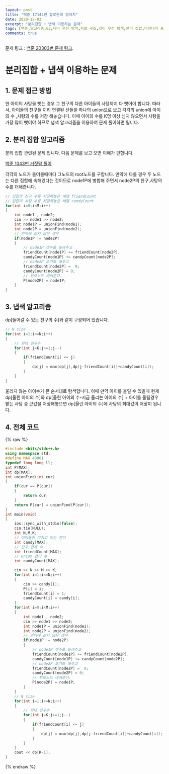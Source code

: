 ```yaml
---
layout: post
title: "백준 17144번 할로윈의 양아치"
date: 2020-12-03
excerpt: "분리집합 + 냅색 이용하는 문제"
tags: [백준,알고리즘,G3,너비 우선 탐색,자료 구조,깊이 우선 탐색,분리 집합,다이나믹 프로그래밍,그래프 이론,그래프 탐색,배낭 문제]
comments: true
---
```


문제 링크 : [백준 20303번 문제 링크](https://www.acmicpc.net/problem/20303).

# 분리집합 + 냅색 이용하는 문제

## 1. 문제 접근 방법

한 아이의 사탕을 뺏는 경우 그 친구의 다른 아이들의 사탕까지 다 뺏어야 합니다. 
따라서, 아이들의 친구들 끼리 연결된 선들을 하나의 union으로 보고 각각의 union에 아이의 수 ,사탕의 수를 저장 해놓습니다.
이때 아이의 수를 K명 이상 넘지 않으면서 사탕을 가장 많이 뺏어야 하므로
냅색 알고리즘을 이용하여 문제 풀이하면 됩니다.

## 2. 분리 집합 알고리즘

분리 집합 관련된 문제 입니다. 다음 문제를 보고 오면 이해가 편합니다. 

[백준 1043번 거짓말 풀이](https://seogi98.github.io//1043-%EA%B1%B0%EC%A7%93%EB%A7%90/)

각각의 노드가 들어올때마다 그노드의 root노드를 구합니다. 만약에
다를 경우 두 노드는 다른 집합에 속해있다는 것이므로
node1P에 병합해 주면서 node2P의 친구,사탕의 수를 더해줍니다.

```c++
// 집합의 친구 수를 저장해놓은 배열 friendCount
// 집합의 사탕 수를 저장해놓은 배열 candyCount
for(int i=0;i<M;i++)
{
	int node1 , node2;
	cin >> node1 >> node2;
	int node1P = unionFind(node1);
	int node2P = unionFind(node2);
	// 만약에 같지 않은 경우
	if(node1P != node2P)
	{
		// node1P 갯수를 늘려주고
		friendCount[node1P] += friendCount[node2P];
		candyCount[node1P] += candyCount[node2P];
		// node2P 초기화 해주고
		friendCount[node2P] =  0;
		candyCount[node2P] = 0;
		// 부모노드 바꿔준다.
		P[node2P] = node1P;
	}
}
```

## 3. 냅색 알고리즘

dp[들어갈 수 있는 친구의 수]와 같이 구성되어 있습니다.
```c++
// N size
for(int i=1;i<=N;i++)
{
	// 최대 친구수 
	for(int j=K;j>=1;j--)
	{
		if(friendCount[i] <= j)
		{
			dp[j] = max(dp[j],dp[j-friendCount[i]]+candyCount[i]);
		} 
	}
}

```
울리지 않는 아이수가 큰 순서대로 탐색합니다. 이때 만약 아이를 울릴 수  있을때 현제 dp[울린 아이의 수]와 dp[울린 아이의 수-지금 울리는 아이의 수] + 아이를 울릴경우 받는 사탕 중 큰값을 저장해놓으면 dp[울린 아이의 수]에 사탕의 최대값이 저장이 됩니다.



## 4. 전체 코드
{% raw %}
```c++
#include <bits/stdc++.h>
using namespace std;
#define MAX 40001
typedef long long ll;
int P[MAX];
int dp[MAX];
int unionFind(int cur)
{
    if(cur == P[cur])
    {
        return cur;
    }
    return P[cur] = unionFind(P[cur]);
}
int main(void)
{
    ios::sync_with_stdio(false);
    cin.tie(NULL);
    int N,M,K;
    // 아이들이 가지고 있는 캔디
    int candy[MAX];
    // 친구 관계 수
    int friendCount[MAX];
    // union 캔디 수
    int candyCount[MAX];

    cin >> N >> M >> K;
    for(int i=1;i<=N;i++)
    {
        cin >> candy[i];
        P[i] = i;
        friendCount[i] = 1;
        candyCount[i] = candy[i];
    }
    for(int i=0;i<M;i++)
    {
        int node1 , node2;
        cin >> node1 >> node2;
        int node1P = unionFind(node1);
        int node2P = unionFind(node2);
        // 만약에 같지 않은 경우
        if(node1P != node2P)
        {
            // node1P 갯수를 늘려주고
            friendCount[node1P] += friendCount[node2P];
            candyCount[node1P] += candyCount[node2P];
            // node2P 초기화 해주고
            friendCount[node2P] =  0;
            candyCount[node2P] = 0;
            // 부모노드 바꿔준다.
            P[node2P] = node1P;
        }
    }
    // N size
    for(int i=1;i<=N;i++)
    {
        // 최대 친구수 
        for(int j=K;j>=1;j--)
        {
            if(friendCount[i] <= j)
            {
                dp[j] = max(dp[j],dp[j-friendCount[i]]+candyCount[i]);
            } 
        }
    }
    cout << dp[K-1];
}

```
{% endraw %}







